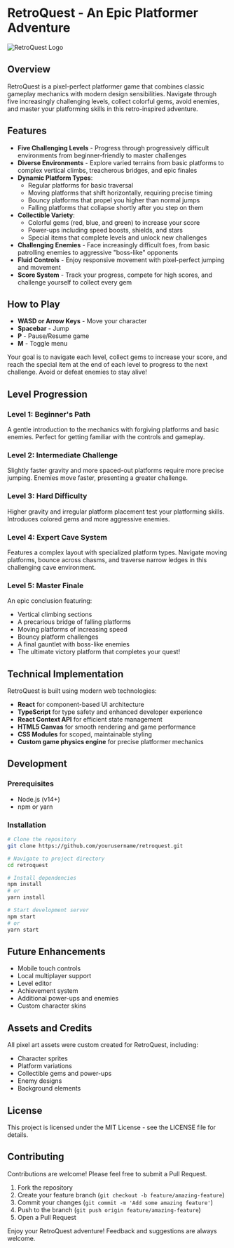 # RetroQuest - An Epic Platformer Adventure

![RetroQuest Logo](logo-path)

## Overview

RetroQuest is a pixel-perfect platformer game that combines classic gameplay mechanics with modern design sensibilities. Navigate through five increasingly challenging levels, collect colorful gems, avoid enemies, and master your platforming skills in this retro-inspired adventure.

## Features

- **Five Challenging Levels** - Progress through progressively difficult environments from beginner-friendly to master challenges
- **Diverse Environments** - Explore varied terrains from basic platforms to complex vertical climbs, treacherous bridges, and epic finales
- **Dynamic Platform Types**:
  - Regular platforms for basic traversal
  - Moving platforms that shift horizontally, requiring precise timing
  - Bouncy platforms that propel you higher than normal jumps
  - Falling platforms that collapse shortly after you step on them
- **Collectible Variety**:
  - Colorful gems (red, blue, and green) to increase your score
  - Power-ups including speed boosts, shields, and stars
  - Special items that complete levels and unlock new challenges
- **Challenging Enemies** - Face increasingly difficult foes, from basic patrolling enemies to aggressive "boss-like" opponents
- **Fluid Controls** - Enjoy responsive movement with pixel-perfect jumping and movement
- **Score System** - Track your progress, compete for high scores, and challenge yourself to collect every gem

## How to Play

- **WASD or Arrow Keys** - Move your character
- **Spacebar** - Jump
- **P** - Pause/Resume game
- **M** - Toggle menu

Your goal is to navigate each level, collect gems to increase your score, and reach the special item at the end of each level to progress to the next challenge. Avoid or defeat enemies to stay alive!

## Level Progression

### Level 1: Beginner's Path
A gentle introduction to the mechanics with forgiving platforms and basic enemies. Perfect for getting familiar with the controls and gameplay.

### Level 2: Intermediate Challenge
Slightly faster gravity and more spaced-out platforms require more precise jumping. Enemies move faster, presenting a greater challenge.

### Level 3: Hard Difficulty
Higher gravity and irregular platform placement test your platforming skills. Introduces colored gems and more aggressive enemies.

### Level 4: Expert Cave System
Features a complex layout with specialized platform types. Navigate moving platforms, bounce across chasms, and traverse narrow ledges in this challenging cave environment.

### Level 5: Master Finale
An epic conclusion featuring:
- Vertical climbing sections
- A precarious bridge of falling platforms
- Moving platforms of increasing speed
- Bouncy platform challenges
- A final gauntlet with boss-like enemies
- The ultimate victory platform that completes your quest!

## Technical Implementation

RetroQuest is built using modern web technologies:
- **React** for component-based UI architecture
- **TypeScript** for type safety and enhanced developer experience
- **React Context API** for efficient state management
- **HTML5 Canvas** for smooth rendering and game performance
- **CSS Modules** for scoped, maintainable styling
- **Custom game physics engine** for precise platformer mechanics

## Development

### Prerequisites
- Node.js (v14+)
- npm or yarn

### Installation
```bash
# Clone the repository
git clone https://github.com/yourusername/retroquest.git

# Navigate to project directory
cd retroquest

# Install dependencies
npm install
# or
yarn install

# Start development server
npm start
# or
yarn start
```

## Future Enhancements
- Mobile touch controls
- Local multiplayer support
- Level editor
- Achievement system
- Additional power-ups and enemies
- Custom character skins

## Assets and Credits
All pixel art assets were custom created for RetroQuest, including:
- Character sprites
- Platform variations
- Collectible gems and power-ups
- Enemy designs
- Background elements

## License
This project is licensed under the MIT License - see the LICENSE file for details.

## Contributing
Contributions are welcome! Please feel free to submit a Pull Request.

1. Fork the repository
2. Create your feature branch (`git checkout -b feature/amazing-feature`)
3. Commit your changes (`git commit -m 'Add some amazing feature'`)
4. Push to the branch (`git push origin feature/amazing-feature`)
5. Open a Pull Request

Enjoy your RetroQuest adventure! Feedback and suggestions are always welcome.
